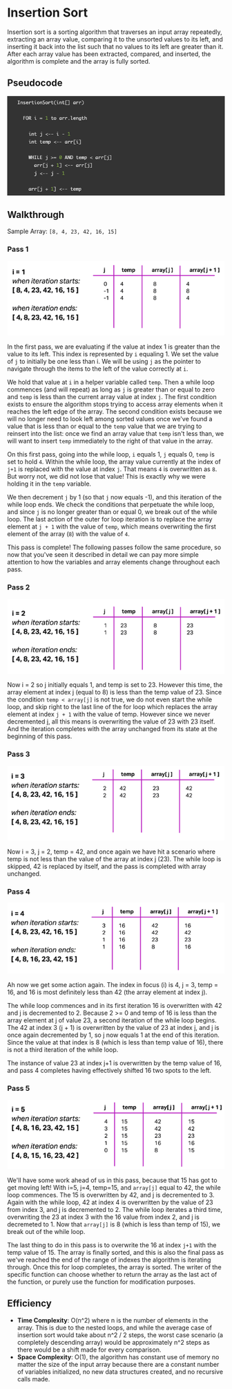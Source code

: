 # Insertion Sort

Insertion sort is a sorting algorithm that traverses an input array repeatedly, extracting an array value, comparing it to the unsorted values to its left, and inserting it back into the list such that no values to its left are greater than it. After each array value has been extracted, compared, and inserted, the algorithm is complete and the array is fully sorted.

## Pseudocode

![Insertion Sort Pseudocode](insertion_sort_pseudocode.png)

## Walkthrough

Sample Array: `[8, 4, 23, 42, 16, 15]`

### Pass 1

![Pass 1](insert_sort_pass_one.png)

In the first pass, we are evaluating if the value at index 1 is greater than the value to its left. This index is represented by `i` equaling 1. We set the value of `j` to initially be one less than i. We will be using `j` as the pointer to navigate through the items to the left of the value correctly at `i`.

We hold that value at `i` in a helper variable called `temp`. Then a while loop commences (and will repeat) as long as `j` is greater than or equal to zero and `temp` is less than the current array value at index `j`. The first condition exists to ensure the algorithm stops trying to access array elements when it reaches the left edge of the array. The second condition exists because we will no longer need to look left among sorted values once we've found a value that is less than or equal to the `temp` value that we are trying to reinsert into the list: once we find an array value that `temp` isn't less than, we will want to insert `temp` immediately to the right of that value in the array.

On this first pass, going into the while loop, `i` equals 1, `j` equals 0, `temp` is set to hold `4`. Within the while loop, the array value currently at the index of `j+1` is replaced with the value at index `j`. That means `4` is overwritten as `8`. But worry not, we did not lose that value! This is exactly why we were holding it in the `temp` variable.

We then decrement `j` by 1 (so that `j` now equals -1), and this iteration of the while loop ends. We check the conditions that perpetuate the while loop, and since `j` is no longer greater than or equal 0, we break out of the while loop. The last action of the outer for loop iteration is to replace the array element at `j + 1` with the value of `temp`, which means overwriting the first element of the array (`8`) with the value of `4`.

This pass is complete! The following passes follow the same procedure, so now that you've seen it described in detail we can pay more simple attention to how the variables and array elements change throughout each pass.

### Pass 2

![Pass 2](./insert_sort_pass_two.png)

Now i = 2 so j initially equals 1, and temp is set to 23. However this time, the array element at index j (equal to 8) is less than the temp value of 23. Since the condition `temp < array[j]` is not true, we do not even start the while loop, and skip right to the last line of the for loop which replaces the array element at index `j + 1` with the value of temp. However since we never decremented j, all this means is overwriting the value of 23 with 23 itself. And the iteration completes with the array unchanged from its state at the beginning of this pass.

### Pass 3

![Pass 3](insert_sort_pass_three.png)

Now i = 3, j = 2, temp = 42, and once again we have hit a scenario where temp is not less than the value of the array at index j (23). The while loop is skipped, 42 is replaced by itself, and the pass is completed with array unchanged.

### Pass 4

![Pass 4](insert_sort_pass_four.png)

Ah now we get some action again. The index in focus (i) is 4, j = 3, temp = 16, and 16 is most definitely less than 42 (the array element at index j).

The while loop commences and in its first iteration 16 is overwritten with 42 and j is decremented to 2. Because 2 >= 0 and temp of 16 is less than the array element at j of value 23, a second iteration of the while loop begins. The 42 at index 3 (j + 1) is overwritten by the value of 23 at index j, and j is once again decremented by 1, so j now equals 1 at the end of this iteration. Since the value at that index is 8 (which is less than temp value of 16), there is not a third iteration of the while loop.

The instance of value 23 at index j+1 is overwritten by the temp value of 16, and pass 4 completes having effectively shifted 16 two spots to the left.

### Pass 5

![Pass 5](insert_sort_pass_five.png)

We'll have some work ahead of us in this pass, because that 15 has got to get moving left! With i=5, j=4, temp=15, and `array[j]` equal to 42, the while loop commences. The 15 is overwritten by 42, and j is decremented to 3. Again with the while loop, 42 at index 4 is overwritten by the value of 23 from index 3, and j is decremented to 2. The while loop iterates a third time, overwriting the 23 at index 3 with the 16 value from index 2, and j is decremeted to 1. Now that `array[j]` is 8 (which is less than temp of 15), we break out of the while loop.

The last thing to do in this pass is to overwrite the 16 at index `j+1` with the temp value of 15. The array is finally sorted, and this is also the final pass as we've reached the end of the range of indexes the algorithm is iterating through. Once this for loop completes, the array is sorted. The writer of the specific function can choose whether to return the array as the last act of the function, or purely use the function for modification purposes.

## Efficiency

- **Time Complexity**: O(n^2) where n is the number of elements in the array. This is due to the nested loops, and while the average case of insertion sort would take about n^2 / 2 steps, the worst case scenario (a completely descending array) would be approximately n^2 steps as there would be a shift made for every comparison.
- **Space Complexity**: O(1), the algorithm has constant use of memory no matter the size of the input array because there are a constant number of variables initialized, no new data structures created, and no recursive calls made.

